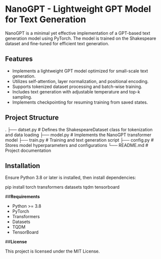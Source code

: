 # **NanoGPT - Lightweight GPT Model for Text Generation**  

NanoGPT is a minimal yet effective implementation of a GPT-based text generation model using PyTorch. The model is trained on the Shakespeare dataset and fine-tuned for efficient text generation.  

## **Features**  
- Implements a lightweight GPT model optimized for small-scale text generation.  
- Utilizes self-attention, layer normalization, and positional encoding.  
- Supports tokenized dataset processing and batch-wise training.  
- Includes text generation with adjustable temperature and top-k sampling.  
- Implements checkpointing for resuming training from saved states.  

## **Project Structure**  
.
├── datset.py      # Defines the ShakespeareDataset class for tokenization and data loading
├── model.py       # Implements the NanoGPT transformer model
├── train.py       # Training and text generation script
├── config.py      # Stores model hyperparameters and configurations
└── README.md      # Project documentation

## **Installation**  
Ensure Python 3.8 or later is installed, then install dependencies:  

pip install torch transformers datasets tqdm tensorboard

##**Requirements**

- Python >= 3.8  
- PyTorch  
- Transformers  
- Datasets  
- TQDM  
- TensorBoard

##**License**

This project is licensed under the MIT License.
